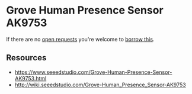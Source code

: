 # Grove Human Presence Sensor AK9753
If there are no [open requests](../../../../issues?q=is%3Aissue+is%3Aopen+%22Grove+Human+Presence+Sensor+AK9753%22+in%3Atitle) you're welcome to [borrow this](../../../../issues/new?title=Borrow+request+for+Grove+Human+Presence+Sensor+AK9753&body=1+piece+of+%5Bthis%5D%28..%2Fblob%2Fmain%2F.%2FHardware%2FSensors%2FGrove_Human_Presence_Sensor_AK9753.md%29+for+~2+weeks.).

## Resources
- https://www.seeedstudio.com/Grove-Human-Presence-Sensor-AK9753.html
- http://wiki.seeedstudio.com/Grove-Human_Presence_Sensor-AK9753

